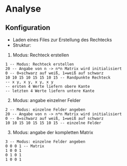 # Analyse

## Konfiguration

- Laden eines Files zur Erstellung des Rechtecks
- Struktur:
1. Modus: Rechteck erstellen
```
1 -- Modus: Rechteck erstellen 
20 -- Angabe von n -> n*n Matrix wird initialisiert
0 -- 0=schwarz auf weiß, 1=weiß auf schwarz
10 10 15 10 15 15 10 15 -- Randpunkte Rechteck 
-- x y, x y, x y, x y
-- ersten 4 Werte liefern obere Kante
-- letzten 4 Werte liefern untere Kante
```
2. Modus: angabe einzelner Felder
```
2 -- Modus: einzelne Felder angeben
20 -- Angabe von n -> n*n Matrix wird initialisiert
0 -- 0=schwarz auf weiß, 1=weiß auf schwarz
10 10 15 10 15 15 10 15 -- einzelne Felder
```
3. Modus: angabe der kompletten Matrix 
```
3 -- Modus: einzelne Felder angeben
0 0 0 1 -- Matrix 
1 0 0 1
0 1 0 1
1 0 0 1
```